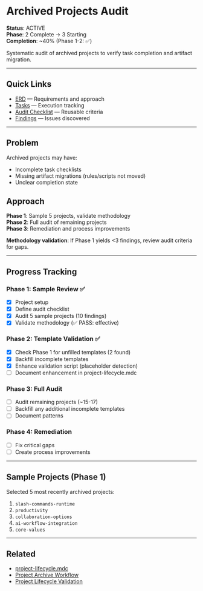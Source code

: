 # Archived Projects Audit

**Status**: ACTIVE  
**Phase**: 2 Complete → 3 Starting  
**Completion**: ~40% (Phase 1-2: ✅)

Systematic audit of archived projects to verify task completion and artifact migration.

---

## Quick Links

- [ERD](./erd.md) — Requirements and approach
- [Tasks](./tasks.md) — Execution tracking
- [Audit Checklist](./audit-checklist.md) — Reusable criteria
- [Findings](./findings/) — Issues discovered

---

## Problem

Archived projects may have:

- Incomplete task checklists
- Missing artifact migrations (rules/scripts not moved)
- Unclear completion state

## Approach

**Phase 1**: Sample 5 projects, validate methodology  
**Phase 2**: Full audit of remaining projects  
**Phase 3**: Remediation and process improvements

**Methodology validation**: If Phase 1 yields <3 findings, review audit criteria for gaps.

---

## Progress Tracking

### Phase 1: Sample Review ✅

- [x] Project setup
- [x] Define audit checklist
- [x] Audit 5 sample projects (10 findings)
- [x] Validate methodology (✅ PASS: effective)

### Phase 2: Template Validation ✅

- [x] Check Phase 1 for unfilled templates (2 found)
- [x] Backfill incomplete templates
- [x] Enhance validation script (placeholder detection)
- [ ] Document enhancement in project-lifecycle.mdc

### Phase 3: Full Audit

- [ ] Audit remaining projects (~15-17)
- [ ] Backfill any additional incomplete templates
- [ ] Document patterns

### Phase 4: Remediation

- [ ] Fix critical gaps
- [ ] Create process improvements

---

## Sample Projects (Phase 1)

Selected 5 most recently archived projects:

1. `slash-commands-runtime`
2. `productivity`
3. `collaboration-options`
4. `ai-workflow-integration`
5. `core-values`

---

## Related

- [project-lifecycle.mdc](../../../.cursor/rules/project-lifecycle.mdc)
- [Project Archive Workflow](../../../.cursor/scripts/project-archive-workflow.sh)
- [Project Lifecycle Validation](../../../.cursor/scripts/project-lifecycle-validate-scoped.sh)
